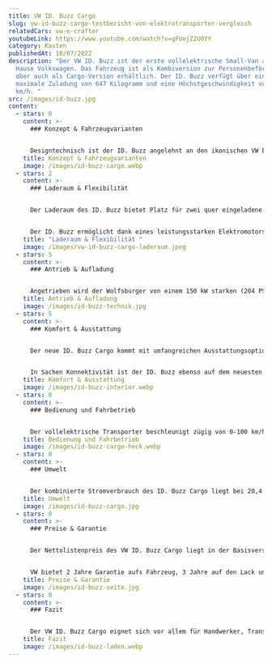 ```yaml
---
title: VW ID. Buzz Cargo
slug: vw-id-buzz-cargo-testbericht-von-elektrotransporter-vergleich
relatedCars: vw-e-crafter
youtubeLink: https://www.youtube.com/watch?v=gFUejZ2U0YY
category: Kasten
publishedAt: 10/07/2022
description: "Der VW ID. Buzz ist der erste vollelektrische Small-Van aus dem
  Hause Volkswagen. Das Fahrzeug ist als Kombiversion zur Personenbeförderung,
  aber auch als Cargo-Version erhältlich. Der ID. Buzz verfügt über eine
  maximale Zuladung von 647 Kilogramm und eine Höchstgeschwindigkeit von 145
  km/h. "
src: /images/id-buzz.jpg
content:
  - stars: 0
    content: >-
      ### Konzept & Fahrzeugvarianten


      Designtechnisch ist der ID. Buzz angelehnt an den ikonischen VW Bulli, der auch unter dem Namen VW T1 bekannt ist. Mit dem ID. Buzz bringt Volkswagen den ersten vollelektrischen Small-Van in Serienfertigung auf den Markt. Der Elektrotransporter komplementiert damit die Personenwagen-Serie bestehend aus ID.3, ID.4 und ID.5. Der Transporter ist mit Außenmaßen von knapp 4,70 m Länge, 2,20 m Breite und 1,95  m Höhe relativ kompakt. Das Fahrzeug ist zum einen als Personenwagen mit 5 Sitzplätzen oder als Cargo-Version mit 3 Sitzplätzen und offenem Laderaum erhältlich. VW will in Zukunft jedoch auch weitere Versionen mit sechs und sieben Sitzplätzen sowie mit längerem Radstand anbieten. Bei der Cargo-Ausführung ist hinter den Sitzen eine feste Trennwand installiert. Diese kann gegen Aufpreis auch mit einer Fenster- und/oder einer Durchladeöffnung versehen werden.
    title: Konzept & Fahrzeugvarianten
    image: /images/id-buzz-cargo.webp
  - stars: 2
    content: >-
      ### Laderaum & Flexibilität


      Der Laderaum des ID. Buzz bietet Platz für zwei quer eingeladene Europaletten. Das Ladevolumen von bis zu 3,9 Kubikmetern und die maximale Nutzlast von 650 kg bringen vielfältige Einsatzmöglichkeiten für Handwerker, Dienstleister  und Lieferdienste. Die Ladehöhe von circa 62 cm ist angenehm niedrig und ermöglicht über seitliche Schiebetüren beziehungsweise eine Heckklappe oder Flügeltüren komfortables Beladen. Wer jedoch wirklich sperrige und schwere Gegenstände transportieren muss, sollte eher zu einem größeren Transporter tendieren. Der Small-Van ist zudem nur als Kastenwagen verfügbar. Wer eine Pritsche oder Ähnliches sucht, wird hier ebenso nicht fündig. 


      Der ID. Buzz ermöglicht dank eines leistungsstarken Elektromotors mit einer optionalen Anhängerkupplung maximale Anhängelasten von bis zu 1.000 kg (gebremst, bei 12 % Steigung) und 750 kg (ungebremst).
    title: "Laderaum & Flexibilität "
    image: /images/vw-id-buzz-cargo-laderaum.jpeg
  - stars: 5
    content: >-
      ### Antrieb & Aufladung


      Angetrieben wird der Wolfsburger von einem 150 kW starken (204 PS) Elektromotor, der in die Hinterachse integriert ist. Dieser ermöglicht ein maximales Drehmoment von 310 Nm und eine Höchstgeschwindigkeit von 145 km/h (elektronisch abgeregelt). Der Strom kommt von einer Lithium-Ionen-Batterie mit einem Bruttoenergiegehalt von 82 kWh und 77 kWh netto. Damit kommt das Fahrzeug auf eine Reichweite von maximal 420 km (WLTP). In  gut 8 Stunden lässt sich der ID.Buzz an einer Wallbox voll aufladen. Zudem verfügt das Fahrzeug über eine Schnellladefunktion mit Gleichstrom. So kann das Fahrzeug mit bis zu 170 kW  in 30 Minuten von 5 % bis 80 % in ca. 30 Minuten geladen werden.
    title: Antrieb & Aufladung
    image: /images/id-buzz-technik.jpg
  - stars: 5
    content: >-
      ### Komfort & Ausstattung


      Der neue ID. Buzz Cargo kommt mit umfangreichen Ausstattungsoptionen und Features auf den Markt. Zur Serienausstattung der Cargo-Version gehören unter anderem: elektrisch einstell- und beheizbare Außenspiegel, LED-Scheinwerfer, das Warnsystem "Car2X", Einparkhilfe, Notbremsassistent "Front Assist" mit Fußgänger- und Radfahrer-Erkennung, CCS-Ladekabel, Klimaanlage, Ladekabel Mode 3 Typ 2 (16 A), Mobiltelefon-Schnittstelle, das Radiosystem "Ready 2 Discover" und eine Zentralverriegelung mit schlüssellosem Startsystem. Zudem bietet VW einen umfangreichen Katalog für mögliche Sonderausstattungen und so kann das Fahrzeug beispielsweise mit über 30 Assistenzsystemen ausgestattet werden. Der Elektrotransporter ist zudem in 11 verschiedenen Farbvarianten erhältlich. 


      In Sachen Konnektivität ist der ID. Buzz ebenso auf dem neuesten Stand der Technik. Eine integrierte SIM-Karte sorgt hier dafür, die digitalen Funktionen und die Software des ID. Buzz aktuell zu halten.
    title: Komfort & Ausstattung
    image: /images/id-buzz-interior.webp
  - stars: 0
    content: >-
      ### Bedienung und Fahrbetrieb


      Der vollelektrische Transporter beschleunigt zügig von 0-100 km/h in 10,2 Sekunden. Der Heckmotor bringt dank des tiefliegenden Schwerpunkts des Lithium-Akkus seine Leistung auch optimal auf die Straße. Der minimale Wendekreis des Fahrzeugs liegt bei knapp 11 Metern und so lässt sich der Van auch im urbanen Umfeld gut manövrieren. Im Innenraum des ID. Buzz Cargo lassen sich optional zahlreiche USB-C-Ports, die weitere Endgeräte mit Strom versorgen können, verbauen.
    title: Bedienung und Fahrbetrieb
    image: /images/id-buzz-cargo-heck.webp
  - stars: 0
    content: >-
      ### Umwelt 


      Der kombinierte Stromverbrauch des ID. Buzz Cargo liegt bei 20,4 - 22,2 kWh/100 km (WLTP). Dieser ist bezogen auf die Fahrzeuggröße vergleichsweise niedrig. Bei angenommenen 30 Cent pro Kilowattstunde kosten 100 km Fahrstrecke circa 6,12 - 6,66 €. Ein zusätzliches Solarmodul für mehr Reichweite wird von VW nicht angeboten.
    title: Umwelt
    image: /images/id-buzz-cargo.jpg
  - stars: 0
    content: >-
      ### Preise & Garantie


      Der Nettolistenpreis des VW ID. Buzz Cargo liegt in der Basisversion bei 45.740 €. Mit den zusätzlichen 19 Prozent Mehrwertsteuer  kostet der Stromer dann 54.430,60 €. 


      VW bietet 2 Jahre Garantie aufs Fahrzeug, 3 Jahre auf den Lack und 12 Jahre auf Durchrostung. Auf die Batterie des VW ID. Buzz gibt der Hersteller eine Garantie von 8 Jahren oder 160.000 Kilometern.
    title: Preise & Garantie
    image: /images/id-buzz-seite.jpg
  - stars: 0
    content: >-
      ### Fazit


      Der VW ID. Buzz Cargo eignet sich vor allem für Handwerker, Transportunternehmen und Dienstleister. In Sachen Ausstattung, Assitenzsystemen und Konnektivität muss sich der Bulli der Zukunft nicht vor der Konkurrenz verstecken. Dennoch ist das Fahrzeug für die zur Verfügung stehenden 647 Kilogramm Nutzlast vergleichsweise teuer. Der ID. Buzz wird auch wie seine Vorgänger ein Statussymbol bleiben. Wer weniger ausgeben möchte, sollte eher zu einem anderen Hersteller tendieren.
    title: Fazit
    image: /images/id-buzz-laden.webp
---
```

